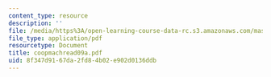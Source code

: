 ```yaml
---
content_type: resource
description: ''
file: /media/https%3A/open-learning-course-data-rc.s3.amazonaws.com/mas-965-special-topics-in-media-technology-cooperative-machines-fall-2003/8f347d9167da2fd84b02e902d0136ddb_coopmachread09a.pdf
file_type: application/pdf
resourcetype: Document
title: coopmachread09a.pdf
uid: 8f347d91-67da-2fd8-4b02-e902d0136ddb
---
```

